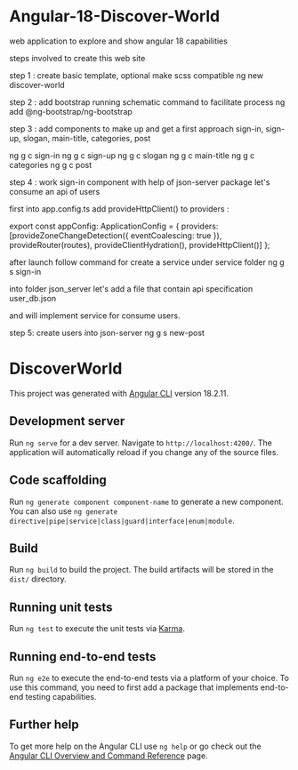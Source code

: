 # Angular-18-Discover-World
web application to explore and show angular 18 capabilities

steps involved to create this web site

step 1 : create basic template, optional make scss compatible
ng new discover-world

step 2 : add bootstrap running schematic command to facilitate process
ng add @ng-bootstrap/ng-bootstrap

step 3 : add components to make up and get a first approach 
sign-in, sign-up, slogan, main-title, categories, post

ng g c sign-in
ng g c sign-up
ng g c slogan
ng g c main-title
ng g c categories 
ng g c post

step 4 : work sign-in component with help of json-server package let's consume an api of users

first into app.config.ts add provideHttpClient() to providers :

export const appConfig: ApplicationConfig = {
providers: [provideZoneChangeDetection({ eventCoalescing: true }),
provideRouter(routes), provideClientHydration(), provideHttpClient()]
};

after launch follow command for create a service under service folder 
ng g s sign-in

into folder json_server let's add a file that contain api specification 
user_db.json

and will implement service for consume users.

step 5: create users into json-server
ng g s new-post

# DiscoverWorld

This project was generated with [Angular CLI](https://github.com/angular/angular-cli) version 18.2.11.

## Development server

Run `ng serve` for a dev server. Navigate to `http://localhost:4200/`. The application will automatically reload if you change any of the source files.

## Code scaffolding

Run `ng generate component component-name` to generate a new component. You can also use `ng generate directive|pipe|service|class|guard|interface|enum|module`.

## Build

Run `ng build` to build the project. The build artifacts will be stored in the `dist/` directory.

## Running unit tests

Run `ng test` to execute the unit tests via [Karma](https://karma-runner.github.io).

## Running end-to-end tests

Run `ng e2e` to execute the end-to-end tests via a platform of your choice. To use this command, you need to first add a package that implements end-to-end testing capabilities.

## Further help

To get more help on the Angular CLI use `ng help` or go check out the [Angular CLI Overview and Command Reference](https://angular.dev/tools/cli) page.
